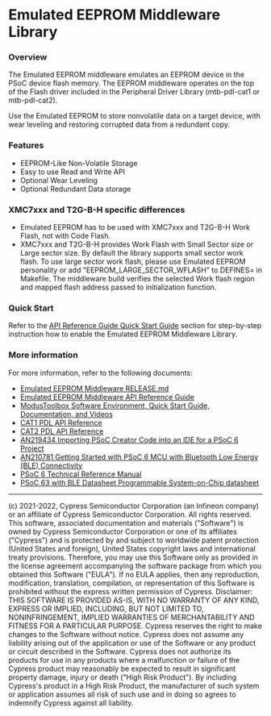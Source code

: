 # Emulated EEPROM Middleware Library

### Overview
The Emulated EEPROM middleware emulates an EEPROM device in the PSoC device flash memory. The EEPROM middleware operates on the top of the Flash driver included in the Peripheral Driver Library (mtb-pdl-cat1 or mtb-pdl-cat2).

Use the Emulated EEPROM to store nonvolatile data on a target device, with wear leveling and restoring corrupted data from a redundant copy.

### Features
* EEPROM-Like Non-Volatile Storage
* Easy to use Read and Write API
* Optional Wear Leveling
* Optional Redundant Data storage

### XMC7xxx and T2G-B-H specific differences
* Emulated EEPROM has to be used with XMC7xxx and T2G-B-H Work Flash, not with Code Flash.
* XMC7xxx and T2G-B-H provides Work Flash with Small Sector size or Large sector size. By default the library supports small sector work flash. To use large sector work flash, please use Emulated EEPROM personality or add "EEPROM_LARGE_SECTOR_WFLASH" to DEFINES= in Makefile. The middleware build verifies the selected Work flash region and mapped flash address passed to initialization function.

### Quick Start
Refer to the [API Reference Guide Quick Start Guide](https://cypresssemiconductorco.github.io/emeeprom/em_eeprom_api_reference_manual/html/index.html#section_em_eeprom_quick_start) section for step-by-step instruction how to enable the Emulated EEPROM Middleware Library.

### More information
For more information, refer to the following documents:
* [Emulated EEPROM Middleware RELEASE.md](./RELEASE.md)
* [Emulated EEPROM Middleware API Reference Guide](https://cypresssemiconductorco.github.io/emeeprom/em_eeprom_api_reference_manual/html/index.html)
* [ModusToolbox Software Environment, Quick Start Guide, Documentation, and Videos](https://www.cypress.com/products/modustoolbox-software-environment)
* [CAT1 PDL API Reference](https://cypresssemiconductorco.github.io/mtb-pdl-cat1/pdl_api_reference_manual/html/index.html)
* [CAT2 PDL API Reference](https://cypresssemiconductorco.github.io/mtb-pdl-cat2/pdl_api_reference_manual/html/index.html)
* [AN219434 Importing PSoC Creator Code into an IDE for a PSoC 6 Project](https://www.cypress.com/an219434)
* [AN210781 Getting Started with PSoC 6 MCU with Bluetooth Low Energy (BLE) Connectivity](http://www.cypress.com/an210781)
* [PSoC 6 Technical Reference Manual](https://www.cypress.com/documentation/technical-reference-manuals/psoc-6-mcu-psoc-63-ble-architecture-technical-reference)
* [PSoC 63 with BLE Datasheet Programmable System-on-Chip datasheet](http://www.cypress.com/ds218787)
  
---
(c) 2021-2022, Cypress Semiconductor Corporation (an Infineon company) or an affiliate of Cypress Semiconductor Corporation.  All rights reserved.
This software, associated documentation and materials ("Software") is owned by Cypress Semiconductor Corporation or one of its affiliates ("Cypress") and is protected by and subject to worldwide patent protection (United States and foreign), United States copyright laws and international treaty provisions. Therefore, you may use this Software only as provided in the license agreement accompanying the software package from which you obtained this Software ("EULA"). If no EULA applies, then any reproduction, modification, translation, compilation, or representation of this Software is prohibited without the express written permission of Cypress.
Disclaimer: THIS SOFTWARE IS PROVIDED AS-IS, WITH NO WARRANTY OF ANY KIND, EXPRESS OR IMPLIED, INCLUDING, BUT NOT LIMITED TO, NONINFRINGEMENT, IMPLIED WARRANTIES OF MERCHANTABILITY AND FITNESS FOR A PARTICULAR PURPOSE. Cypress reserves the right to make changes to the Software without notice. Cypress does not assume any liability arising out of the application or use of the Software or any product or circuit described in the Software. Cypress does not authorize its products for use in any products where a malfunction or failure of the Cypress product may reasonably be expected to result in significant property damage, injury or death ("High Risk Product"). By including Cypress's product in a High Risk Product, the manufacturer of such system or application assumes all risk of such use and in doing so agrees to indemnify Cypress against all liability.
